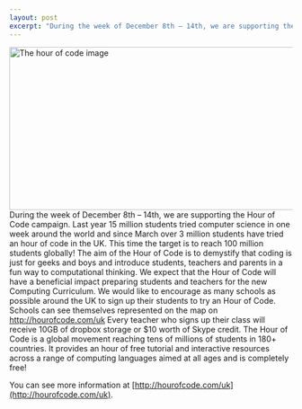 ```yaml
---
layout: post
excerpt: "During the week of December 8th – 14th, we are supporting the Hour of Code campaign.  "
---
```

<a href="http://hourofcode.com/uk"><img class="alignleft size-full wp-image-2387" title="hour of code image for blog" src="http://theblog.is/lac/files/2014/11/hour-of-code-image-for-blog.png" alt="The hour of code image" width="958" height="290" srcset="http://theblog.is/lac/files/2014/11/hour-of-code-image-for-blog.png 958w, http://theblog.is/lac/files/2014/11/hour-of-code-image-for-blog-300x90.png 300w" sizes="(max-width: 958px) 100vw, 958px"></a>
During the week of December 8th – 14th, we are supporting the Hour of Code campaign.
Last year 15 million students tried computer science in one week around the world and since March over 3 million students have tried an hour of code in the UK.
This time the target is to reach 100 million students globally!
The aim of the Hour of Code is to demystify that coding is just for geeks and boys and introduce students, teachers and parents in a fun way to computational thinking. We expect that the Hour of Code will have a beneficial impact preparing students and teachers for the new Computing Curriculum.
We would like to encourage as many schools as possible around the UK to sign up their students to try an Hour of Code.
Schools can see themselves represented on the map on http://hourofcode.com/uk
Every teacher who signs up their class will receive 10GB of dropbox storage or $10 worth of Skype credit.
The Hour of Code is a global movement reaching tens of millions of students in 180+ countries. It provides an hour of free tutorial and interactive resources across a range of computing languages aimed at all ages and is completely free!

You can see more information at [http://hourofcode.com/uk](http://hourofcode.com/uk).
